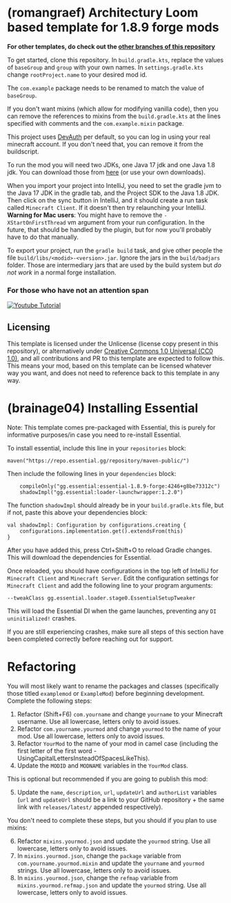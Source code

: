 # (romangraef) Architectury Loom based template for 1.8.9 forge mods

**For other templates, do check out the [other branches of this repository](https://github.com/romangraef/Forge1.8.9Template/branches/all)**

To get started, clone this repository.
In `build.gradle.kts`, replace the values of `baseGroup` and `group` with your own names.
In `settings.gradle.kts` change `rootProject.name` to your desired mod id.

The `com.example` package needs to be renamed to match the value of `baseGroup`.

If you don't want mixins (which allow for modifying vanilla code), then you can remove the references to mixins from
the `build.gradle.kts` at the lines specified with comments and the `com.example.mixin` package.

This project uses [DevAuth](https://github.com/DJtheRedstoner/DevAuth) per default, so you can log in using your real
minecraft account. If you don't need that, you can remove it from the buildscript.

To run the mod you will need two JDKs, one Java 17 jdk and one Java 1.8 jdk. You can download those
from [here](https://adoptium.net/temurin/releases) (or use your own downloads).

When you import your project into IntelliJ, you need to set the gradle jvm to the Java 17 JDK in the gradle tab, and the
Project SDK to the Java 1.8 JDK. Then click on the sync button in IntelliJ, and it should create a run task
called `Minecraft Client`. If it doesn't then try relaunching your IntelliJ. **Warning for Mac users**: You might have to remove the `-XStartOnFirstThread` vm argument from your run configuration. In the future, that should be handled by the plugin, but for now you'll probably have to do that manually.

To export your project, run the `gradle build` task, and give other people the
file `build/libs/<modid>-<version>.jar`. Ignore the jars in the `build/badjars` folder. Those are intermediary jars that
are used by the build system but *do not work* in a normal forge installation.

### For those who have not an attention span

[![Youtube Tutorial](https://i.ytimg.com/vi/nWzHlomdCgc/maxresdefault.jpg)](https://www.youtube.com/watch?v=nWzHlomdCgc)

## Licensing

This template is licensed under the Unlicense (license copy present in this repository), or alternatively under [Creative Commons 1.0 Universal (CC0 1.0)](https://creativecommons.org/publicdomain/zero/1.0/), and all contributions and PR to this template are expected to follow this. This means your mod, based on this template can be licensed whatever way you want, and does not need to reference back to this template in any way.

# (brainage04) Installing Essential

Note: This template comes pre-packaged with Essential, this is purely for informative purposes/in case you need to re-install Essential.

To install essential, include this line in your ```repositories``` block:
```
maven("https://repo.essential.gg/repository/maven-public/")
```

Then include the following lines in your ```dependencies``` block:
```
    compileOnly("gg.essential:essential-1.8.9-forge:4246+g8be73312c")
    shadowImpl("gg.essential:loader-launchwrapper:1.2.0")
```

The function ```shadowImpl``` should already be in your ```build.gradle.kts``` file, but if not, paste this above your dependencies block:
```
val shadowImpl: Configuration by configurations.creating {
    configurations.implementation.get().extendsFrom(this)
}
```

After you have added this, press Ctrl+Shift+O to reload Gradle changes. This will download the dependencies for Essential.

Once reloaded, you should have configurations in the top left of IntelliJ for ```Minecraft Client``` and ```Minecraft Server```. Edit the configuration settings for ```Minecraft Client``` and add the following line to your program arguments:
```
--tweakClass gg.essential.loader.stage0.EssentialSetupTweaker
```
This will load the Essential DI when the game launches, preventing any ```DI uninitialized!``` crashes.

If you are still experiencing crashes, make sure all steps of this section have been completed correctly before reaching out for support.

# Refactoring

You will most likely want to rename the packages and classes (specifically those titled ```examplemod``` or ```ExampleMod```) before beginning development. Complete the following steps:

1. Refactor (Shift+F6) ```com.yourname``` and change ```yourname``` to your Minecraft username. Use all lowercase, letters only to avoid issues.
2. Refactor ```com.yourname.yourmod``` and change ```yourmod``` to the name of your mod. Use all lowercase, letters only to avoid issues.
3. Refactor ```YourMod``` to the name of your mod in camel case (including the first letter of the first word - UsingCapitalLettersInsteadOfSpacesLikeThis).
4. Update the ```MODID``` and ```MODNAME``` variables in the ```YourMod``` class.

This is optional but recommended if you are going to publish this mod:

5. Update the ```name```, ```description```, ```url```, ```updateUrl``` and ```authorList``` variables (```url``` and ```updateUrl``` should be a link to your GitHub repository + the same link with ```releases/latest/``` appended respectively).

You don't need to complete these steps, but you should if you plan to use mixins:

6. Refactor ```mixins.yourmod.json``` and update the ```yourmod``` string. Use all lowercase, letters only to avoid issues.
7. In ```mixins.yourmod.json```, change the ```package``` variable from ```com.yourname.yourmod.mixin``` and update the ```yourname``` and ```yourmod``` strings. Use all lowercase, letters only to avoid issues.
8. In ```mixins.yourmod.json```, change the ```refmap``` variable from ```mixins.yourmod.refmap.json``` and update the ```yourmod``` string. Use all lowercase, letters only to avoid issues.